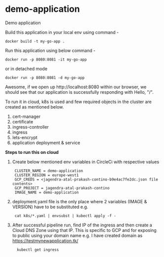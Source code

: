 # demo-application
Demo application

Build this application in your local env using command -
    
    docker build -t my-go-app .

Run this application using below command -

    docker run -p 8080:8081 -it my-go-app

or in detached mode

    docker run -p 8080:8081 -d my-go-app

Awesome, if we open up http://localhost:8080 within our browser, we should see that our application is successfully responding with Hello, "/".  



To run it in cloud, k8s is used and few required objects in the cluster are created as mentioned below.

1) cert-manager
2) certificate
3) ingress-controller
4) ingress
5) lets-encrypt
6) application deployment & service

**Steps to run this on cloud**

1) Create below mentioned env variables in CircleCi with respective values

        CLUSTER_NAME = demo-application
        CLUSTER_REGION = europe-west1
        GCP_CREDS = <jagendra-atal-prakash-contino-b9e4ac7fe2dc.json file contents>
        GCP_PROJECT = jagendra-atal-prakash-contino
        IMAGE_NAME = demo-application

2) deployment.yaml file is the only place where 2 variables (IMAGE & VERSION) have to be substituted e.g.

        cat k8s/*.yaml | envsubst | kubectl apply -f -

3) After successful pipeline run, find IP of the ingress and then create a Cloud DNS Zone using that IP. This is specific to GCP and for exposing to public using your domain name e.g. I have created domain as https://testmynewapplication.tk/
         
         kubectl get ingress
         

